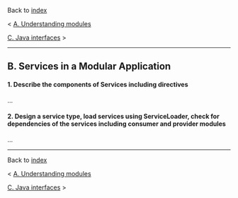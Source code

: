Back to [index](README.md)

&lt; [A. Understanding modules](A-UnderstandingModules.md)

[C. Java interfaces](C-JavaInterfaces.md) &gt;

---
## B. Services in a Modular Application
#### 1. Describe the components of Services including directives
...

#### 2. Design a service type, load services using ServiceLoader, check for dependencies of the services including consumer and provider modules
...

---
Back to [index](README.md)

&lt; [A. Understanding modules](A-UnderstandingModules.md)

[C. Java interfaces](C-JavaInterfaces.md) &gt;
